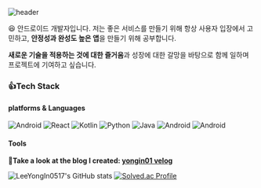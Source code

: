<!--
**LeeYongIn0517/LeeYongIn0517** is a ✨ _special_ ✨ repository because its `README.md` (this file) appears on your GitHub profile.

Here are some ideas to get you started:

- 🔭 I’m currently working on ...
- 🌱 I’m currently learning ...
- 👯 I’m looking to collaborate on ...
- 🤔 I’m looking for help with ...
- 💬 Ask me about ...
- 📫 How to reach me: ...
- 😄 Pronouns: ...
- ⚡ Fun fact: ...
-->
![header](https://capsule-render.vercel.app/api?text=Lee%20YongIn0517!&fontColor=d6ace6)

  <text>:satisfied: 안드로이드 개발자입니다. 저는 좋은 서비스를 만들기 위해 항상 사용자 입장에서 고민하고, **안정성과 완성도 높은 앱**을 만들기 위해 공부합니다.

**새로운 기술을 적용하는 것에 대한 즐거움**과 성장에 대한 갈망을 바탕으로 함께 일하며 프로젝트에 기여하고 싶습니다.</br>

### :thumbsup:Tech Stack
#### platforms & Languages
<img alt="Android" src ="https://img.shields.io/badge/Android-3DDC84.svg?&style=flat-square&logo=Android&logoColor=white"/> <img alt="React" src ="https://img.shields.io/badge/React-61DAFB.svg?&style=flat-square&logo=react&logoColor=white"/>
<img alt="Kotlin" src ="https://img.shields.io/badge/Kotlin-7F52FF.svg?&style=flat-square&logo=Kotlin&logoColor=white"/> <img alt="Python" src ="https://img.shields.io/badge/Python-306998.svg?&style=flat-square&logo=Python&logoColor=FFD43B"/> <img alt="Java" src ="https://img.shields.io/badge/Java-f89820.svg?&style=flat-square&logo=Java&logoColor=5382a1"/> <img alt="Android" src ="https://img.shields.io/badge/JavaScript-F7DF1E.svg?&style=flat-square&logo=javascript&logoColor=black"/> <img alt="Android" src ="https://img.shields.io/badge/TypeScript-3178C6.svg?&style=flat-square&logo=typescript&logoColor=black"/> 
#### Tools
<strong>:dolphin:Take a look at the blog I created: <a href="https://velog.io/@yongin01"> yongin01 velog </a><br/></strong>

![LeeYongIn0517's GitHub stats](https://github-readme-stats.vercel.app/api?username=LeeYongIn0517)
[![Solved.ac Profile](http://mazassumnida.wtf/api/v2/generate_badge?boj=log20)](https://solved.ac/log20/)
</p>
